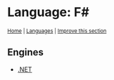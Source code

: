 # Language: F#
<sup>[Home](../index.md) \| [Languages](./index.md) \| </sup><sup>[Improve this section](https://github.com/rbuckton/regexp-features/edit/main/src/languages/fsharp.md)</sup>


<!--
'name' sources:
  - [](../../src/languages/fsharp.md)
-->


## Engines

- [.NET](../engines/dotnet.md)